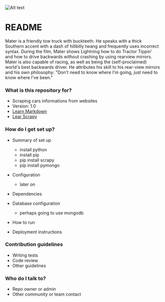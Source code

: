 ![Alt text](https://vignette4.wikia.nocookie.net/pixar/images/e/e1/TowMaterCars3Artwork.jpg/revision/latest?cb=20170430135416)
# README #

Mater is a friendly tow truck with buckteeth. He speaks with a thick Southern accent with a dash of hillbilly twang and frequently uses incorrect syntax.
During the film, Mater shows Lightning how to do Tractor Tippin' and how to drive backwards without crashing by using rearview mirrors.
Mater is also capable of racing, as well as being the (self-proclaimed) world's best backwards driver. He attributes his skill to his rear-view mirrors and his own philosophy: "Don't need to know where I'm going, just need to know where I've been."


### What is this repository for? ###

* Scraping cars informations from websites
* Version: 1.0
* [Learn Markdown](https://bitbucket.org/tutorials/markdowndemo)
* [Lear Scrapy](https://scrapy.org/)

### How do I get set up? ###

* Summary of set up
    * install python
    * install pip
    * pip install scrapy
    * pip install pymongo
* Configuration
    * later on
* Dependencies
* Database configuration
    * perhaps going to use mongodb
* How to run

* Deployment instructions

### Contribution guidelines ###

* Writing tests
* Code review
* Other guidelines

### Who do I talk to? ###

* Repo owner or admin
* Other community or team contact